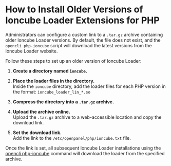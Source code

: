 # How to Install Older Versions of Ioncube Loader Extensions for PHP

Administrators can configure a custom link to a `.tar.gz` archive containing older Ioncube Loader versions. By default, the file does not exist, and the `opencli php-ioncube` script will download the latest versions from the Ioncube Loader website.

Follow these steps to set up an older version of Ioncube Loader:

1. **Create a directory named `ioncube`.**

2. **Place the loader files in the directory.**  
   Inside the `ioncube` directory, add the loader files for each PHP version in the format: `ioncube_loader_lin_*.so`

3. **Compress the directory into a `.tar.gz` archive.**

4. **Upload the archive online.**  
Upload the `.tar.gz` archive to a web-accessible location and copy the download link.

5. **Set the download link.**  
Add the link to the `/etc/openpanel/php/ioncube.txt` file.

Once the link is set, all subsequent Ioncube Loader installations using the [opencli php-ioncube](https://dev.openpanel.com/cli/php.html#Enable-ioncube-loader) command will download the loader from the specified archive.
